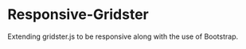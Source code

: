 Responsive-Gridster
===================

Extending gridster.js to be responsive along with the use of Bootstrap.
